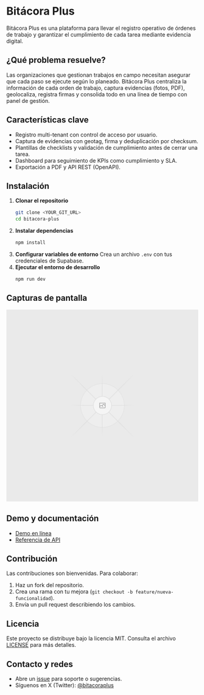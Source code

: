 # Bitácora Plus

Bitácora Plus es una plataforma para llevar el registro operativo de órdenes de trabajo y garantizar el cumplimiento de cada tarea mediante evidencia digital.

## ¿Qué problema resuelve?

Las organizaciones que gestionan trabajos en campo necesitan asegurar que cada paso se ejecute según lo planeado. Bitácora Plus centraliza la información de cada orden de trabajo, captura evidencias (fotos, PDF), geolocaliza, registra firmas y consolida todo en una línea de tiempo con panel de gestión.

## Características clave

- Registro multi-tenant con control de acceso por usuario.
- Captura de evidencias con geotag, firma y deduplicación por checksum.
- Plantillas de checklists y validación de cumplimiento antes de cerrar una tarea.
- Dashboard para seguimiento de KPIs como cumplimiento y SLA.
- Exportación a PDF y API REST (OpenAPI).

## Instalación

1. **Clonar el repositorio**
   ```bash
   git clone <YOUR_GIT_URL>
   cd bitacora-plus
   ```
2. **Instalar dependencias**
   ```bash
   npm install
   ```
3. **Configurar variables de entorno**
   Crea un archivo `.env` con tus credenciales de Supabase.
4. **Ejecutar el entorno de desarrollo**
   ```bash
   npm run dev
   ```

## Capturas de pantalla

![Vista del dashboard](public/placeholder.svg)

## Demo y documentación

- [Demo en línea](https://lovable.dev/projects/e0802b34-adfc-496a-ae0e-230f4b7640fd)
- [Referencia de API](openapi.yaml)

## Contribución

Las contribuciones son bienvenidas. Para colaborar:

1. Haz un fork del repositorio.
2. Crea una rama con tu mejora (`git checkout -b feature/nueva-funcionalidad`).
3. Envía un pull request describiendo los cambios.

## Licencia

Este proyecto se distribuye bajo la licencia MIT. Consulta el archivo [LICENSE](LICENSE) para más detalles.

## Contacto y redes

- Abre un [issue](../../issues) para soporte o sugerencias.
- Síguenos en X (Twitter): [@bitacoraplus](https://twitter.com/bitacoraplus)
